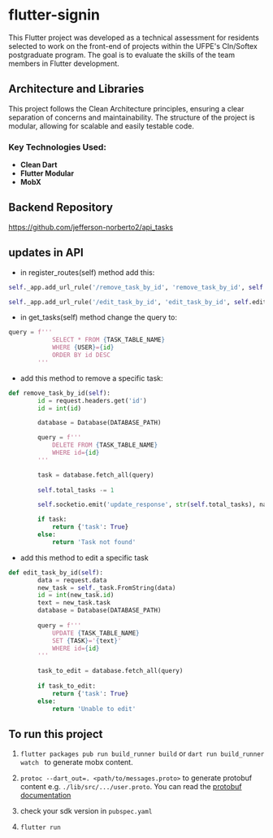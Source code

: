 # flutter-signin

This Flutter project was developed as a technical assessment for residents selected to work on the front-end of projects within the UFPE's CIn/Softex postgraduate program. The goal is to evaluate the skills of the team members in Flutter development.

## Architecture and Libraries

This project follows the Clean Architecture principles, ensuring a clear separation of concerns and maintainability. The structure of the project is modular, allowing for scalable and easily testable code. 

### Key Technologies Used:
- **Clean Dart**
- **Flutter Modular**
- **MobX**

## Backend Repository
https://github.com/jefferson-norberto2/api_tasks

## updates in API

- in register_routes(self) method add this: 
```py
self._app.add_url_rule('/remove_task_by_id', 'remove_task_by_id', self.remove_task_by_id, methods=['DELETE'])

self._app.add_url_rule('/edit_task_by_id', 'edit_task_by_id', self.edit_task_by_id, methods=['PUT'])
```

- in get_tasks(self) method change the query to:
```py
query = f'''
            SELECT * FROM {TASK_TABLE_NAME}
            WHERE {USER}={id}
            ORDER BY id DESC
        '''
```
- add this method to remove a specific task:

```py
def remove_task_by_id(self):
        id = request.headers.get('id')
        id = int(id)  

        database = Database(DATABASE_PATH)

        query = f'''
            DELETE FROM {TASK_TABLE_NAME}
            WHERE id={id}
        '''

        task = database.fetch_all(query)
        
        self.total_tasks -= 1

        self.socketio.emit('update_response', str(self.total_tasks), namespace='/counter')

        if task:
            return {'task': True}
        else:
            return 'Task not found'
```

- add this method to edit a specific task

```py
def edit_task_by_id(self):
        data = request.data
        new_task = self._task.FromString(data) 
        id = int(new_task.id)
        text = new_task.task
        database = Database(DATABASE_PATH)
        
        query = f''' 
            UPDATE {TASK_TABLE_NAME} 
            SET {TASK}='{text}'
            WHERE id={id}
        '''
        
        task_to_edit = database.fetch_all(query)
        
        if task_to_edit:
            return {'task': True}
        else:
            return 'Unable to edit' 
```

## To run this project

1. ``flutter packages pub run build_runner build`` or ``dart run build_runner watch `` to generate mobx content.

2. ``protoc --dart_out=. <path/to/messages.proto>`` to generate protobuf content e.g. ``./lib/src/.../user.proto``. You can read the [protobuf documentation](https://protobuf.dev/getting-started/darttutorial/)


3. check your sdk version in ``pubspec.yaml`` 

4. ``flutter run``